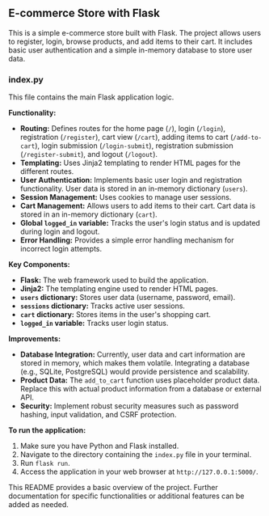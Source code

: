 ##  E-commerce Store with Flask

This is a simple e-commerce store built with Flask. The project allows users to register, login, browse products, and add items to their cart. It includes basic user authentication and a simple in-memory database to store user data.

### index.py

This file contains the main Flask application logic.

**Functionality:**

* **Routing:** Defines routes for the home page (`/`), login (`/login`), registration (`/register`), cart view (`/cart`), adding items to cart (`/add-to-cart`), login submission (`/login-submit`), registration submission (`/register-submit`), and logout (`/logout`).
* **Templating:** Uses Jinja2 templating to render HTML pages for the different routes.
* **User Authentication:** Implements basic user login and registration functionality. User data is stored in an in-memory dictionary (`users`).
* **Session Management:** Uses cookies to manage user sessions.
* **Cart Management:** Allows users to add items to their cart. Cart data is stored in an in-memory dictionary (`cart`).
* **Global `logged_in` variable:** Tracks the user's login status and is updated during login and logout.
* **Error Handling:** Provides a simple error handling mechanism for incorrect login attempts.

**Key Components:**

* **Flask:** The web framework used to build the application.
* **Jinja2:** The templating engine used to render HTML pages.
* **`users` dictionary:**  Stores user data (username, password, email).
* **`sessions` dictionary:** Tracks active user sessions.
* **`cart` dictionary:** Stores items in the user's shopping cart.
* **`logged_in` variable:** Tracks user login status.

**Improvements:**

* **Database Integration:** Currently, user data and cart information are stored in memory, which makes them volatile. Integrating a database (e.g., SQLite, PostgreSQL) would provide persistence and scalability.
* **Product Data:** The `add_to_cart` function uses placeholder product data. Replace this with actual product information from a database or external API.
* **Security:** Implement robust security measures such as password hashing, input validation, and CSRF protection.

**To run the application:**

1. Make sure you have Python and Flask installed.
2. Navigate to the directory containing the `index.py` file in your terminal.
3. Run `flask run`. 
4. Access the application in your web browser at `http://127.0.0.1:5000/`.

This README provides a basic overview of the project. Further documentation for specific functionalities or additional features can be added as needed.
